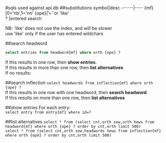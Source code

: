 #sqls used against api.db
##substitutions
symbol|desc
------|----
{mf} |0='nb',1='nn'
{ope}|’=’ or ‘like’  
?    |entered search  

NB: 'like' does not use the index, and will be slower  
use 'like' only if the user has entered wildchars  

##search headword
```sql
select entries from headword{mf} where orth {ope} ?
```  
If this results in one row, then **show entries**.  
If this results in more than one row, then **list alternatives**  
If no results:

##search inflection
```select headwords from inflection{mf} where orth {ope} ?```  
If this results in one row with one headword, then **search headword**  
If this results on more than one row, then **list alternatives**  

##show entries
For each entry:  
```select entry from entry{mf} where id=?```

##list alternatives
```select * from (select cnt,orth sew,orth hews from headword{mf} where orth {ope} ? order by cnt,orth limit 500)```  
```select * from (select cnt,orth sew,headwords hews from inflection{mf} where orth {ope} ? order by cnt,orth limit 500)```


